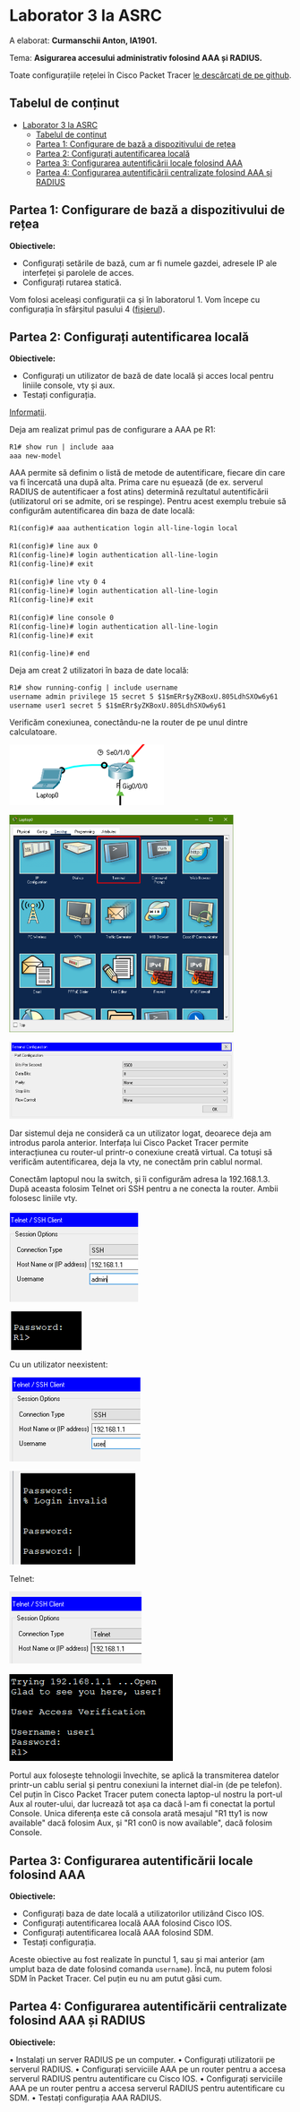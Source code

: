 # Laborator 3 la ASRC

A elaborat: **Curmanschii Anton, IA1901.**

Tema: **Asigurarea accesului administrativ folosind AAA și RADIUS.**

Toate configurațiile rețelei în Cisco Packet Tracer [le descărcați de pe github](https://github.com/AntonC9018/uni_asrc/tree/master/lab3/networks).


## Tabelul de conținut

- [Laborator 3 la ASRC](#laborator-3-la-asrc)
  - [Tabelul de conținut](#tabelul-de-conținut)
  - [Partea 1: Configurare de bază a dispozitivului de rețea](#partea-1-configurare-de-bază-a-dispozitivului-de-rețea)
  - [Partea 2: Configurați autentificarea locală](#partea-2-configurați-autentificarea-locală)
  - [Partea 3: Configurarea autentificării locale folosind AAA](#partea-3-configurarea-autentificării-locale-folosind-aaa)
  - [Partea 4: Configurarea autentificării centralizate folosind AAA și RADIUS](#partea-4-configurarea-autentificării-centralizate-folosind-aaa-și-radius)


## Partea 1: Configurare de bază a dispozitivului de rețea

**Obiectivele:**

- Configurați setările de bază, cum ar fi numele gazdei, adresele IP ale interfeței și parolele de acces. 
- Configurați rutarea statică.

Vom folosi aceleași configurații ca și în laboratorul 1.
Vom începe cu configurația în sfârșitul pasului 4 ([fișierul](https://github.com/AntonC9018/uni_asrc/tree/master/lab2/networks/part4.pkt)).


## Partea 2: Configurați autentificarea locală

**Obiectivele:**

- Configurați un utilizator de bază de date locală și acces local pentru liniile console, vty și aux. 
- Testați configurația.

[Informații](https://www.cisco.com/c/dam/en/us/td/docs/ios/security/configuration/guide/12_4t/sec_12_4t_book.pdf#page=52&zoom=180,49,21).


Deja am realizat primul pas de configurare a AAA pe R1:
```
R1# show run | include aaa
aaa new-model
```

AAA permite să definim o listă de metode de autentificare, fiecare din care va fi încercată una după alta.
Prima care nu eșuează (de ex. serverul RADIUS de autentificaer a fost atins) determină rezultatul autentificării (utilizatorul ori se admite, ori se respinge).
Pentru acest exemplu trebuie să configurăm autentificarea din baza de date locală:

```
R1(config)# aaa authentication login all-line-login local

R1(config)# line aux 0
R1(config-line)# login authentication all-line-login
R1(config-line)# exit

R1(config)# line vty 0 4
R1(config-line)# login authentication all-line-login
R1(config-line)# exit

R1(config)# line console 0
R1(config-line)# login authentication all-line-login
R1(config-line)# exit

R1(config-line)# end
```

Deja am creat 2 utilizatori în baza de date locală:

```
R1# show running-config | include username
username admin privilege 15 secret 5 $1$mERr$yZKBoxU.805LdhSXOw6y61
username user1 secret 5 $1$mERr$yZKBoxU.805LdhSXOw6y61
```

Verificăm conexiunea, conectându-ne la router de pe unul dintre calculatoare.

<style>
img[alt^="small"] { width: 400px; }
</style>

![](images/console_connection_to_router_1.png)

![small](images/terminal_application.png)

![small](images/default_terminal_settings_are_ok.png)

Dar sistemul deja ne consideră ca un utilizator logat, deoarece deja am introdus parola anterior.
Interfața lui Cisco Packet Tracer permite interacțiunea cu router-ul printr-o conexiune creată virtual.
Ca totuși să verificăm autentificarea, deja la vty, ne conectăm prin cablul normal.

Conectăm laptopul nou la switch, și îi configurăm adresa la 192.168.1.3.
După aceasta folosim Telnet ori SSH pentru a ne conecta la router.
Ambii folosesc liniile vty.

![](images/sshing_into_R1_1.png)

![](images/sshing_into_R1_success_1.png)

Cu un utilizator neexistent:

![](images/sshing_into_R1_2_user_nonexistent.png)

![](images/sshing_into_R1_invalid_login_does_not_accept_password.png)

Telnet:

![](images/telnet_as_user1_configuration.png)

![](images/telnet_as_user1.png)


Portul aux folosește tehnologii învechite, se aplică la transmiterea datelor printr-un cablu serial și pentru conexiuni la internet dial-in (de pe telefon).
Cel puțin în Cisco Packet Tracer putem conecta laptop-ul nostru la port-ul Aux al router-ului, dar lucrează tot așa ca dacă l-am fi conectat la portul Console.
Unica diferența este că consola arată mesajul "R1 tty1 is now available" dacă folosim Aux, și "R1 con0 is now available", dacă folosim Console.


## Partea 3: Configurarea autentificării locale folosind AAA

**Obiectivele:**

- Configurați baza de date locală a utilizatorilor utilizând Cisco IOS. 
- Configurați autentificarea locală AAA folosind Cisco IOS. 
- Configurați autentificarea locală AAA folosind SDM. 
- Testați configurația.


Aceste obiective au fost realizate în punctul 1, sau și mai anterior (am umplut baza de date folosind comanda `username`).
Încă, nu putem folosi SDM în Packet Tracer. Cel puțin eu nu am putut găsi cum.

## Partea 4: Configurarea autentificării centralizate folosind AAA și RADIUS

**Obiectivele:**

• Instalați un server RADIUS pe un computer. 
• Configurați utilizatorii pe serverul RADIUS. 
• Configurați serviciile AAA pe un router pentru a accesa serverul RADIUS pentru autentificare cu Cisco IOS. 
• Configurați serviciile AAA pe un router pentru a accesa serverul RADIUS pentru autentificare cu SDM. 
• Testați configurația AAA RADIUS.

